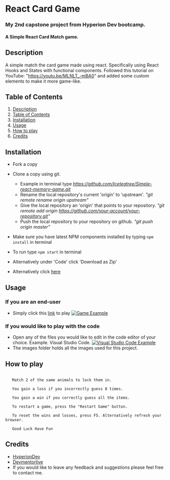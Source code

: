 # React Card Game
### My 2nd capstone project from Hyperion Dev bootcamp.
#### A Simple React Card Match game.

## Description
A simple match the card game made using react.
Specifically using React Hooks and States with functional components.
Followed this tutorial on YouTube: "https://youtu.be/MLNLT_-mBA0" and added some
custom elements to make it more game-like.

## Table of Contents
1. [Description](#description)
2. [Table of Contents](#table-of-contents)
3. [Installation](#installation)
4. [Usage](#usage)
5. [How to play](#how-to-play)
6. [Credits](#credits)


## Installation

* Fork a copy
* Clone a copy using git.
  * Example in terminal type *https://github.com/Iceteatree/Simple-react-memory-game.git*
  * Rename the local repository's current 'origin' to 'upstream'.
    *"git remote rename origin upstream"*
  * Give the local repository an 'origin' that points to your repository.
    *"git remote add origin https://github.com/your-account/your-repository.git"*
  * Push the local repository to your repository on github.
    *"git push origin master"*
* Make sure you have latest NPM components installed by typing ```npm install``` in terminal
* To run type ```npm start``` in terminal

* Alternatively under 'Code' click 'Download as Zip'
* Alternatively click [here](https://github.com/Iceteatree/Simple-react-memory-game/archive/main.zip)

## Usage

### If you are an end-user
* Simply click this [link](https://serene-dubinsky-fa99d3.netlify.app/) to play 
[![Game Example](https://i.postimg.cc/d3phXyyY/Screenshot-from-2021-03-18-17-42-33.png)](https://postimg.cc/ct71t6h9)
### If you would like to play with the code
* Open any of the files you would like to edit in the code editor of your choice. Example. Visual Studio Code.
[![Visual Studio Code Example](https://i.postimg.cc/rw8DHMdz/Screenshot-from-2021-03-18-17-34-13.png)](https://postimg.cc/w7GxyKQd)
* The images folder holds all the images used for this project.

## How to play
```Click the squares to reveal the hidden animals.

   Match 2 of the same animals to lock them in.

   You gain a loss if you incorrectly guess 8 times.

   You gain a win if you correctly guess all the items.

   To restart a game, press the "Restart Game" button.

   To reset the wins and losses, press F5. Alternatively refresh your browser.

   Good Luck Have Fun
```   
## Credits
* [HyperionDev](https://www.hyperiondev.com/)
* [Devmentorlive](https://youtu.be/MLNLT_-mBA0)
* If you would like to leave any feedback and suggestions please feel free to contact me.

